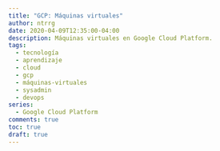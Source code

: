 ```yaml
---
title: "GCP: Máquinas virtuales"
author: ntrrg
date: 2020-04-09T12:35:00-04:00
description: Máquinas virtuales en Google Cloud Platform.
tags:
  - tecnología
  - aprendizaje
  - cloud
  - gcp
  - máquinas-virtuales
  - sysadmin
  - devops
series:
  - Google Cloud Platform
comments: true
toc: true
draft: true
---
```


